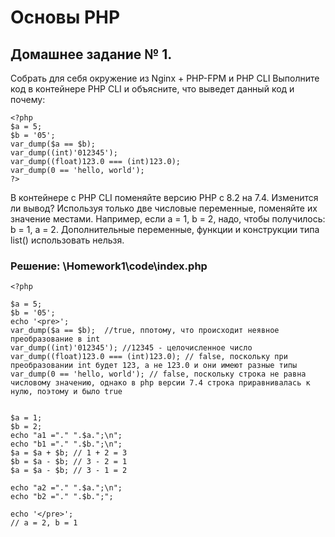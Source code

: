 # Основы PHP

## Домашнее задание № 1.

Собрать для себя окружение из Nginx + PHP-FPM и PHP CLI
Выполните код в контейнере PHP CLI и объясните, что выведет данный код и почему:

```
<?php
$a = 5;
$b = '05';
var_dump($a == $b);
var_dump((int)'012345');
var_dump((float)123.0 === (int)123.0);
var_dump(0 == 'hello, world');
?>
```

В контейнере с PHP CLI поменяйте версию PHP с 8.2 на 7.4. Изменится ли вывод?
Используя только две числовые переменные, поменяйте их значение местами. Например, если a = 1, b = 2, надо, чтобы получилось: b = 1, a = 2. Дополнительные переменные, функции и конструкции типа list() использовать нельзя.

### Решение: \Homework1\code\index.php

```
<?php

$a = 5; 
$b = '05';
echo '<pre>';
var_dump($a == $b);  //true, ппотому, что происходит неявное преобразование в int
var_dump((int)'012345'); //12345 - целочисленное число
var_dump((float)123.0 === (int)123.0); // false, поскольку при преобразовании int будет 123, а не 123.0 и они имеют разные типы
var_dump(0 == 'hello, world'); // false, поскольку строка не равна числовому значению, однако в php версии 7.4 строка приравнивалась к нулю, поэтому и было true


$a = 1; 
$b = 2;
echo "a1 ="." ".$a.";\n";
echo "b1 ="." ".$b.";\n"; 
$a = $a + $b; // 1 + 2 = 3
$b = $a - $b; // 3 - 2 = 1
$a = $a - $b; // 3 - 1 = 2

echo "a2 ="." ".$a.";\n";
echo "b2 ="." ".$b.";";

echo '</pre>';
// a = 2, b = 1
```
